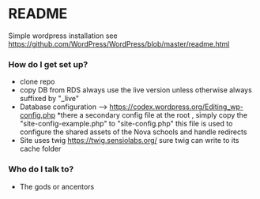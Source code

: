 # README #

Simple wordpress installation  see https://github.com/WordPress/WordPress/blob/master/readme.html


### How do I get set up? ###

* clone repo
* copy DB from RDS always use the live version unless otherwise always suffixed by "_live"
* Database configuration --> https://codex.wordpress.org/Editing_wp-config.php
*there a secondary config file at the root , simply copy the "site-config-example.php" to "site-config.php"  this file is used to configure the shared assets of the Nova schools and handle redirects 
* Site uses twig https://twig.sensiolabs.org/  sure twig can write to its cache folder






### Who do I talk to? ###

* The gods or ancentors